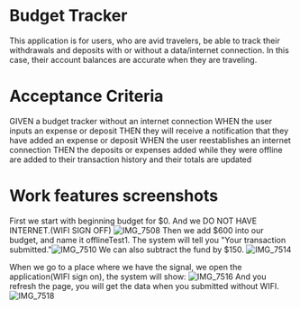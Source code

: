 # Budget Tracker
This application is for users, who are avid travelers, be able to track their withdrawals and deposits with or without a data/internet connection. In this case, their account balances are accurate when they are traveling. 

# Acceptance Criteria
GIVEN a budget tracker without an internet connection
WHEN the user inputs an expense or deposit
THEN they will receive a notification that they have added an expense or deposit
WHEN the user reestablishes an internet connection
THEN the deposits or expenses added while they were offline are added to their transaction history and their totals are updated

# Work features screenshots
First we start with beginning budget for $0. And we DO NOT HAVE INTERNET.(WIFI SIGN OFF)
![IMG_7508](https://user-images.githubusercontent.com/97587912/174456668-6b25b968-6be5-4959-82e0-b7e767c8a0cb.JPG)
Then we add $600 into our budget, and name it offlineTest1. The system will tell you "Your transaction submitted."![IMG_7510](https://user-images.githubusercontent.com/97587912/174456732-88e56ec2-9044-447f-8a51-c46d7c2a0220.JPG)
We can also subtract the fund by $150.
![IMG_7514](https://user-images.githubusercontent.com/97587912/174456770-ab6232c2-fb24-4862-b1ed-b016fe33f50b.JPG)

When we go to a place where we have the signal, we open the application(WIFI sign on), the system will show:
![IMG_7516](https://user-images.githubusercontent.com/97587912/174456837-ff10feb7-745a-4edf-9255-d879f3bd5092.JPG)
And you refresh the page, you will get the data when you submitted without WIFI.
![IMG_7518](https://user-images.githubusercontent.com/97587912/174456858-27dd9a0f-6790-46a0-afe1-084837cca8da.JPG)
